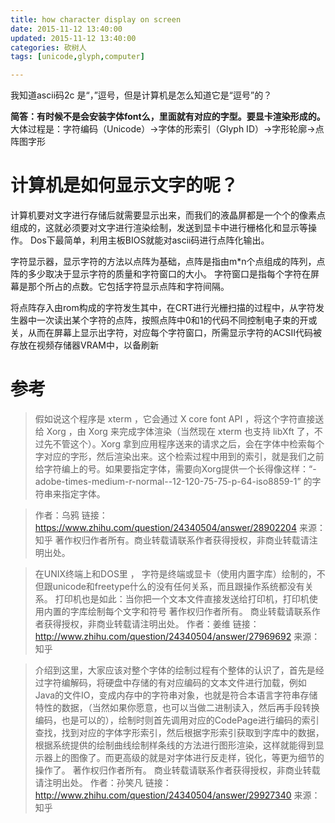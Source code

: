 ```yaml
---
title: how character display on screen
date: 2015-11-12 13:40:00
updated: 2015-11-12 13:40:00
categories: 砍树人
tags: [unicode,glyph,computer]

---
```


我知道ascii码2c 是“，”逗号，但是计算机是怎么知道它是“逗号”的？
<!-- more -->

**简答：有时候不是会安装字体font么，里面就有对应的字型。要显卡渲染形成的。**
大体过程是：字符编码（Unicode）→字体的形索引（Glyph ID）→字形轮廓→点阵图字形

# 计算机是如何显示文字的呢？
计算机要对文字进行存储后就需要显示出来，而我们的液晶屏都是一个个的像素点组成的，这就必须要对文字进行渲染绘制，发送到显卡中进行栅格化和显示等操作。
Dos下最简单，利用主板BIOS就能对ascii码进行点阵化输出。

字符显示器，显示字符的方法以点阵为基础，点阵是指由m*n个点组成的阵列，点阵的多少取决于显示字符的质量和字符窗口的大小。 字符窗口是指每个字符在屏幕是那个所占的点数。它包括字符显示点阵和字符间隔。

将点阵存入由rom构成的字符发生其中，在CRT进行光栅扫描的过程中，从字符发生器中一次读出某个字符的点阵，按照点阵中0和1的代码不同控制电子束的开或关，从而在屏幕上显示出字符，对应每个字符窗口，所需显示字符的ACSII代码被存放在视频存储器VRAM中，以备刷新

# 参考

> 假如说这个程序是 xterm ，它会通过 X core font API ，将这个字符直接送给 Xorg ，由 Xorg 来完成字体渲染（当然现在 xterm 也支持 libXft 了，不过先不管这个）。Xorg 拿到应用程序送来的请求之后，会在字体中检索每个字对应的字形，然后渲染出来。这个检索过程中用到的索引，就是我们之前给字符编上的号。如果要指定字体，需要向Xorg提供一个长得像这样：“-adobe-times-medium-r-normal--12-120-75-75-p-64-iso8859-1” 的字符串来指定字体。

> 作者：乌鸦
> 链接：https://www.zhihu.com/question/24340504/answer/28902204
> 来源：知乎
> 著作权归作者所有。商业转载请联系作者获得授权，非商业转载请注明出处。

> 在UNIX终端上和DOS里 ， 字符是终端或显卡（使用内置字库）绘制的，不但跟unicode和freetype什么的没有任何关系，而且跟操作系统都没有关系。
> 打印机也是如此：当你把一个文本文件直接发送给打印机，打印机使用内置的字库绘制每个文字和符号
> 著作权归作者所有。
> 商业转载请联系作者获得授权，非商业转载请注明出处。
> 作者：姜维
> 链接：http://www.zhihu.com/question/24340504/answer/27969692
> 来源：知乎

> 介绍到这里，大家应该对整个字体的绘制过程有个整体的认识了，首先是经过字符编解码，将硬盘中存储的有对应编码的文本文件进行加载，例如Java的文件IO，变成内存中的字符串对象，也就是符合本语言字符串存储特性的数据，（当然如果你愿意，也可以当做二进制读入，然后再手段转换编码，也是可以的），绘制时则首先调用对应的CodePage进行编码的索引查找，找到对应的字体字形索引，然后根据字形索引获取到字库中的数据，根据系统提供的绘制曲线绘制样条线的方法进行图形渲染，这样就能得到显示器上的图像了。而更高级的就是对字体进行反走样，锐化，等更为细节的操作了。
> 著作权归作者所有。
> 商业转载请联系作者获得授权，非商业转载请注明出处。
> 作者：孙笑凡
> 链接：http://www.zhihu.com/question/24340504/answer/29927340
> 来源：知乎

